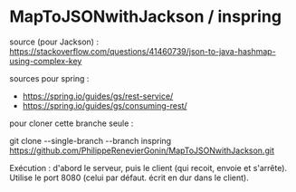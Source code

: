 # MapToJSONwithJackson / inspring

source (pour Jackson) : https://stackoverflow.com/questions/41460739/json-to-java-hashmap-using-complex-key

sources pour spring : 
  * https://spring.io/guides/gs/rest-service/
  * https://spring.io/guides/gs/consuming-rest/


pour cloner cette branche seule : 

git clone --single-branch --branch inspring https://github.com/PhilippeRenevierGonin/MapToJSONwithJackson.git


Exécution : d'abord le serveur, puis le client (qui recoit, envoie et s'arrête). Utilise le port 8080 (celui par défaut. écrit en dur dans le client).
